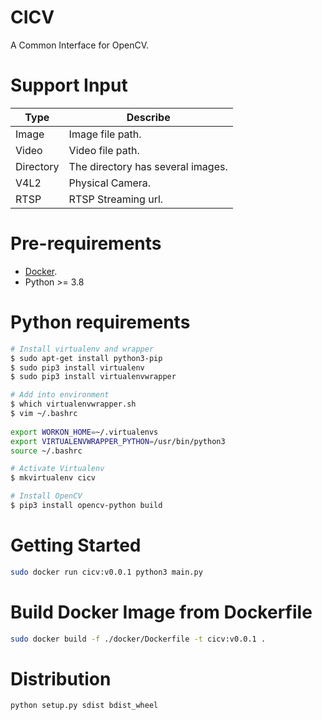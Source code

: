 # CICV
A Common Interface for OpenCV.

# Support Input
|   Type        |   Describe
|   ---         |   ---
|   Image       |   Image file path.
|   Video       |   Video file path.
|   Directory   |   The directory has several images.
|   V4L2        |   Physical Camera.
|   RTSP        |   RTSP Streaming url.

# Pre-requirements
* [Docker](https://docs.docker.com/engine/install/ubuntu/).
* Python >= 3.8

# Python requirements
```bash
# Install virtualenv and wrapper
$ sudo apt-get install python3-pip
$ sudo pip3 install virtualenv
$ sudo pip3 install virtualenvwrapper

# Add into environment
$ which virtualenvwrapper.sh
$ vim ~/.bashrc
 
export WORKON_HOME=~/.virtualenvs
export VIRTUALENVWRAPPER_PYTHON=/usr/bin/python3
source ~/.bashrc

# Activate Virtualenv
$ mkvirtualenv cicv

# Install OpenCV
$ pip3 install opencv-python build
```

# Getting Started
```bash
sudo docker run cicv:v0.0.1 python3 main.py
```

# Build Docker Image from Dockerfile
```bash
sudo docker build -f ./docker/Dockerfile -t cicv:v0.0.1 .
```

# Distribution
```bash
python setup.py sdist bdist_wheel

```